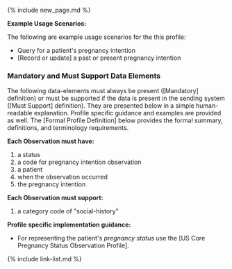 {% include new_page.md %}

**Example Usage Scenarios:**

The following are example usage scenarios for the this profile:

- Query for a patient's pregnancy intention
- [Record or update] a past or present pregnancy intention

### Mandatory and Must Support Data Elements

The following data-elements must always be present ([Mandatory] definition) or must be supported if the data is present in the sending system ([Must Support] definition). They are presented below in a simple human-readable explanation.  Profile specific guidance and examples are provided as well.  The [Formal Profile Definition] below provides the  formal summary, definitions, and  terminology requirements.

**Each Observation must have:**

1.  a status
2.  a code for pregnancy intention observation
3.  a patient
4.  when the observation occurred
5.  the pregnancy intention

**Each Observation must support:**

1. a category code of "social-history"


**Profile specific implementation guidance:**

- For representing the patient's *pregnancy status* use the [US Core Pregnancy Status Observation Profile].

{% include link-list.md %}
